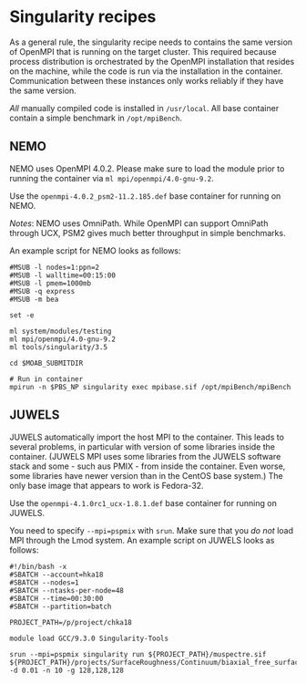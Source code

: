 Singularity recipes
===================

As a general rule, the singularity recipe needs to contains the same version
of OpenMPI that is running on the target cluster. This required because process
distribution is orchestrated by the OpenMPI installation that resides on the
machine, while the code is run via the installation in the container.
Communication between these instances only works reliably if they have the same
version.

_All_ manually compiled code is installed in `/usr/local`. All base container
contain a simple benchmark in `/opt/mpiBench`.

NEMO
----

NEMO uses OpenMPI 4.0.2. Please make sure to load the module prior to running
the container via `ml mpi/openmpi/4.0-gnu-9.2`.

Use the `openmpi-4.0.2_psm2-11.2.185.def` base container for running on NEMO.

_Notes_: NEMO uses OmniPath. While OpenMPI can support OmniPath through UCX,
PSM2 gives much better throughput in simple benchmarks.

An example script for NEMO looks as follows:
```
#MSUB -l nodes=1:ppn=2
#MSUB -l walltime=00:15:00
#MSUB -l pmem=1000mb
#MSUB -q express
#MSUB -m bea

set -e

ml system/modules/testing
ml mpi/openmpi/4.0-gnu-9.2
ml tools/singularity/3.5

cd $MOAB_SUBMITDIR

# Run in container
mpirun -n $PBS_NP singularity exec mpibase.sif /opt/mpiBench/mpiBench
```

JUWELS
------

JUWELS automatically import the host MPI to the container. This leads to
several problems, in particular with version of some libraries inside the
container. (JUWELS MPI uses some libraries from the JUWELS software stack
and some - such aus PMIX - from inside the container. Even worse, some
libraries have newer version than in the CentOS base system.) The only base
image that appears to work is Fedora-32.

Use the `openmpi-4.1.0rc1_ucx-1.8.1.def` base container for running on JUWELS.

You need to specify `--mpi=pspmix` with `srun`. Make sure that you _do not_
load MPI through the Lmod system. An example script on JUWELS looks as
follows:
```
#!/bin/bash -x
#SBATCH --account=hka18
#SBATCH --nodes=1
#SBATCH --ntasks-per-node=48
#SBATCH --time=00:30:00
#SBATCH --partition=batch

PROJECT_PATH=/p/project/chka18

module load GCC/9.3.0 Singularity-Tools

srun --mpi=pspmix singularity run ${PROJECT_PATH}/muspectre.sif ${PROJECT_PATH}/projects/SurfaceRoughness/Continuum/biaxial_free_surface.py -d 0.01 -n 10 -g 128,128,128
```